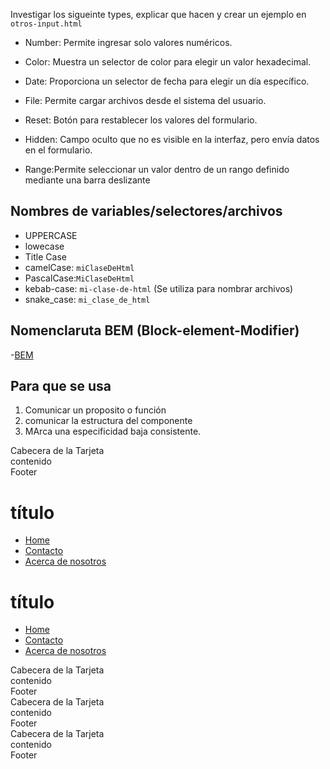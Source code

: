 Investigar los sigueinte types, explicar que hacen y crear un ejemplo en `otros-input.html`
- Number: Permite ingresar solo valores numéricos.

- Color: Muestra un selector de color para elegir un valor hexadecimal.

- Date: Proporciona un selector de fecha para elegir un día específico.

- File: Permite cargar archivos desde el sistema del usuario.

- Reset: Botón para restablecer los valores del formulario.

- Hidden: Campo oculto que no es visible en la interfaz, pero envía datos en el formulario.

- Range:Permite seleccionar un valor dentro de un rango definido mediante una barra deslizante


## Nombres de variables/selectores/archivos

- UPPERCASE
- lowecase
- Title Case
- camelCase: `miClaseDeHtml`
- PascalCase:`MiClaseDeHtml`
- kebab-case: `mi-clase-de-html` (Se utiliza para nombrar archivos)
- snake_case: `mi_clase_de_html`

## Nomenclaruta BEM (Block-element-Modifier)

-[BEM](https://getbem.com/naming) 

## Para que se usa

1. Comunicar un proposito o función
2. comunicar la estructura del componente
3. MArca una especificidad baja consistente.

<style>
    .card{

    }

    .card__header{

    }

    .card__content{

    }

    .card__footer{

    }


</style>

<div class="card"> 
    <div class="card__header"> Cabecera de la Tarjeta </div>
    <div class="card__content"> contenido </div>
    <div class="card__footer"> Footer </div>

</div>

<div class="sidebar">
    <h1 class="sidebar__title">título </h1>
    <ul class="sidebar__nav-list">
        <li class="sidebar__nav-item">
            <a class="sidebar__link"href="#">Home </a>
        </li>
        <li>
            <a href="#">Contacto </a>
        </li>
        <li>
            <a href="#">Acerca de nosotros </a>
        </li>
    </ul>
</div>

<div class="sidebar">
    <h1 class="sidebar__title">título </h1>
    <ul class="lista">
        <li class="lista__item">
            <a class="sidebar__link"href="#">Home </a>
        </li>
        <li>
            <a href="#">Contacto </a>
        </li>
        <li>
            <a href="#">Acerca de nosotros </a>
        </li>
    </ul>
</div>

<div class="card"> 
    <div class="card__header"> Cabecera de la Tarjeta </div>
    <div class="card__content"> contenido </div>
    <div class="card__footer"> Footer </div>

</div>
<div class="card card--navidad"> 
    <div class="card__header"> Cabecera de la Tarjeta </div>
    <div class="card__content"> contenido </div>
    <div class="card__footer"> Footer </div>

</div>
<div class="card"> 
    <div class="card__header cardheader--xmas"> Cabecera de la Tarjeta </div>
    <div class="card__content"> contenido </div>
    <div class="card__footer"> Footer </div>

</div>


